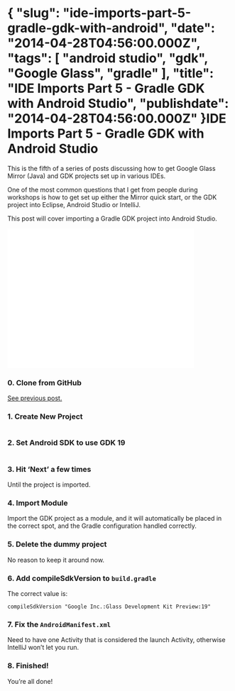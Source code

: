 {
    "slug": "ide-imports-part-5-gradle-gdk-with-android",
    "date": "2014-04-28T04:56:00.000Z",
    "tags": [
        "android studio",
        "gdk",
        "Google Glass",
        "gradle"
    ],
    "title": "IDE Imports Part 5 - Gradle GDK with Android Studio",
    "publishdate": "2014-04-28T04:56:00.000Z"
}IDE Imports Part 5 - Gradle GDK with Android Studio
===================================================




<p>This is the fifth of a series of posts discussing how to get Google Glass Mirror (Java) and GDK projects set up in various IDEs.</p>

<p>One of the most common questions that I get from people during workshops is how to get set up either the Mirror quick start, or the GDK project into Eclipse, Android Studio or IntelliJ.</p>

<p>This post will cover importing a Gradle GDK project into Android Studio.</p>

<iframe width="420" height="315" src="//www.youtube.com/embed/tO7iUB6QF1I" frameborder="0" allowfullscreen></iframe>

<h3>0. Clone from GitHub</h3>

<p><a href="http://www.recursiverobot.com/post/84074011973/ide-imports-part-1-git-clone" target="_blank">See previous post.</a></p>

<h3>1. Create New Project</h3>

<p><img src="https://31.media.tumblr.com/efe6226c1ae2b81a525b5dc930cbbb21/tumblr_inline_n4q5ggIrLX1sq0x3a.png" alt=""/></p>

<h3>2. Set Android SDK to use GDK 19</h3>

<p><img src="https://31.media.tumblr.com/091119cedd52d7dfe49f7783e517acd7/tumblr_inline_n4q5inWw0B1sq0x3a.png" alt=""/></p>

<h3>3. Hit &lsquo;Next&rsquo; a few times</h3>

<p>Until the project is imported.</p>

<h3>4. Import Module</h3>

<p>Import the GDK project as a module, and it will automatically be placed in the correct spot, and the Gradle configuration handled correctly.</p>

<h3>5. Delete the dummy project</h3>

<p>No reason to keep it around now.</p>

<h3>6. Add compileSdkVersion to <code>build.gradle</code></h3>

<p>The correct value is:</p>

<pre><code>compileSdkVersion "Google Inc.:Glass Development Kit Preview:19"
</code></pre>

<h3>7. Fix the <code>AndroidManifest.xml</code></h3>

<p>Need to have one Activity that is considered the launch Activity, otherwise IntelliJ won&rsquo;t let you run.</p>

<script src="https://gist.github.com/emil10001/11358918.js"></script><h3>8. Finished!</h3>

<p>You&rsquo;re all done!</p>
